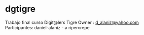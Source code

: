 # dgtigre
Trabajo final curso Digit@lers Tigre
Owner : d_alaniz@yahoo.com
Participantes:
daniel-alaniz - a
ripercrepe

